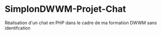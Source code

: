 # SimplonDWWM-Projet-Chat
Réalisation d'un chat en PHP dans le cadre de ma formation DWWM sans identifcation 
